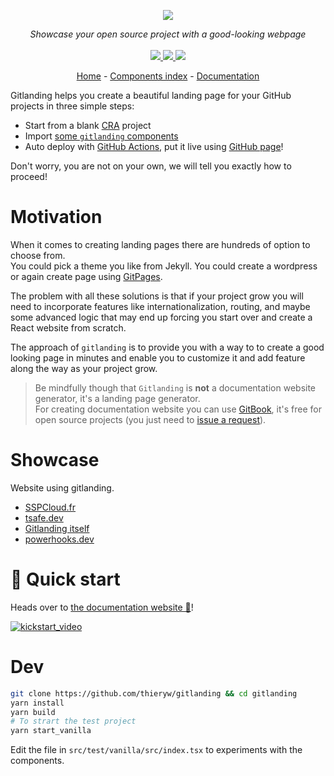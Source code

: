 <p align="center">
    <img src="https://user-images.githubusercontent.com/39378411/135892116-24367dcb-e0b4-4e16-a1c0-952c7f5bef9a.png">  
</p>
<p align="center">
    <i>Showcase your open source project with a good-looking webpage</i>
    <br>
    <br>
    <a href="https://github.com/thieryw/gitlanding/actions">
      <img src="https://github.com/thieryw/gitlanding/workflows/ci/badge.svg?branch=main">
    </a>
    <a href="https://github.com/thieryw/gitlanding/blob/cfa7b01db162602fa6622160377f4d4e3485d4fc/tsconfig.json#L14">
        <img src="https://camo.githubusercontent.com/0f9fcc0ac1b8617ad4989364f60f78b2d6b32985ad6a508f215f14d8f897b8d3/68747470733a2f2f62616467656e2e6e65742f62616467652f547970655363726970742f7374726963742532302546302539462539322541412f626c7565">
    </a>
    <a href="https://github.com/garronej/gitlanding/blob/main/LICENSE">
      <img src="https://img.shields.io/npm/l/gitlanding">
    </a>
</p>
<p align="center">
  <a href="https://www.gitlanding.dev/">Home</a> - 
  <a href="https://www.gitlanding.dev/storybook">Components index</a> - 
  <a href="https://docs.gitlanding.dev/">Documentation</a>
</p>

Gitlanding helps you create a beautiful landing page for your GitHub projects in three simple steps:

-   Start from a blank [CRA](https://create-react-app.dev/) project
-   Import [some `gitlanding` components](https://www.gitlanding.dev/)
-   Auto deploy with [GitHub Actions](https://github.com/features/actions), put it live using [GitHub page](https://pages.github.com/)!

Don't worry, you are not on your own, we will tell you exactly how to proceed!

# Motivation

When it comes to creating landing pages there are hundreds of option to choose from.  
You could pick a theme you like from Jekyll. You could create a wordpress or again
create page using [GitPages](https://gitpages.app).

The problem with all these solutions is that if your project grow you will need to incorporate
features like internationalization, routing, and maybe some advanced logic that may end up
forcing you start over and create a React website from scratch.

The approach of `gitlanding` is to provide you with a way to to create a good looking page in
minutes and enable you to customize it and add feature along the way as your project grow.

> Be mindfully though that `Gitlanding` is **not** a documentation website generator, it's a landing page generator.  
> For creating documentation website you can use [GitBook](https://gitbook.com), it's free for open source projects (you just need to [issue a request](https://user-images.githubusercontent.com/6702424/148654719-bf393721-4bf4-4814-a8ef-cf57a3318a7f.png)).

# Showcase

Website using gitlanding.

-   [SSPCloud.fr](https://www.sspcloud.fr)
-   [tsafe.dev](https://www.tsafe.dev/)
-   [Gitlanding itself](https://www.gitlanding.dev/)
-   [powerhooks.dev](https://www.powerhooks.dev/)

# 🚀 Quick start

Heads over to [the documentation website 📙](https://docs.gitlanding.dev/)!

[![kickstart_video](https://user-images.githubusercontent.com/6702424/148655634-bcc2ef69-9720-4224-9da5-0af88eb9d906.png)](https://youtu.be/taDGhL0z7wc)

# Dev

```bash
git clone https://github.com/thieryw/gitlanding && cd gitlanding
yarn install
yarn build
# To strart the test project
yarn start_vanilla
```

Edit the file in `src/test/vanilla/src/index.tsx` to experiments with the components.
